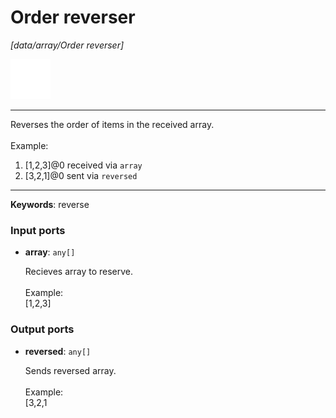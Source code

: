 # Order reverser

_[data/array/Order reverser]_

![icon](</assets/icons/cbb85c56-3c8f-4e5e-afdd-a9dd9e84385d.png>)

---

Reverses the order of items in the received array.<br>
<br>
Example:<br>
1. [1,2,3]@0 received via `array`<br>
2. [3,2,1]@0 sent via `reversed`<br>

---

__Keywords__: reverse

### Input ports

* __array__: ` any[] `

    Recieves array to reserve.<br>
    <br>
    Example:<br>
    [1,2,3]<br>

### Output ports

* __reversed__: ` any[] `

    Sends reversed array.<br>
    <br>
    Example:<br>
    [3,2,1<br>

